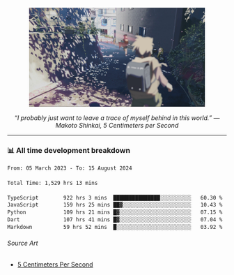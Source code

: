 <p align="center"><img src="asset/header.jpg" width="80%"/></p>
<p align="center"><i>“I probably just want to leave a trace of myself behind in this world.” ― Makoto Shinkai, 5 Centimeters per Second</i></p>

---
<!--
<details>
  <summary>📃 My Resume</summary>

### Education

- 📖 **Computer Science**\
📆 10/2021 - present\
📍 **Thang Long University** - Hoang Mai, Hanoi, Vietnam

### Experience

<img align="right" src="https://img.shields.io/badge/Figma-F24E1E?style=flat&logo=figma&logoColor=white"/>
<img align="right" src="https://img.shields.io/badge/node.js-6DA55F?style=flat&logo=node.js&logoColor=white"/>
<img align="right" src="https://img.shields.io/badge/Next.js-black?style=flat&logo=next.js&logoColor=white"/>
<img align="right" src="https://img.shields.io/badge/TypeScript-007ACC?style=flat&logo=typescript&logoColor=white"/>


- 👨‍💻 **Frontend Web Intern**\
📆 07/2023 - present\
📍 **MQ ICT Solutions** - Hoang Mai, Hanoi, Vietnam
</details> 
-->

### 📊 All time development breakdown

<!--START_SECTION:waka-->

```txt
From: 05 March 2023 - To: 15 August 2024

Total Time: 1,529 hrs 13 mins

TypeScript        922 hrs 3 mins  ███████████████░░░░░░░░░░   60.30 %
JavaScript        159 hrs 25 mins ██▓░░░░░░░░░░░░░░░░░░░░░░   10.43 %
Python            109 hrs 21 mins █▓░░░░░░░░░░░░░░░░░░░░░░░   07.15 %
Dart              107 hrs 41 mins █▓░░░░░░░░░░░░░░░░░░░░░░░   07.04 %
Markdown          59 hrs 52 mins  █░░░░░░░░░░░░░░░░░░░░░░░░   03.92 %
```

<!--END_SECTION:waka-->

###### Source Art

-  [5 Centimeters Per Second](https://wallhaven.cc/w/nrowq1)

